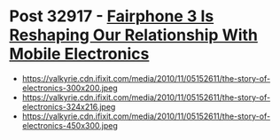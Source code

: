 # Post 32917 - [Fairphone 3 Is Reshaping Our Relationship With Mobile Electronics](https://www.ifixit.com/News/32917/fairphone-3-is-reshaping-our-relationship-with-mobile-electronics)

- https://valkyrie.cdn.ifixit.com/media/2010/11/05152611/the-story-of-electronics-300x200.jpeg
- https://valkyrie.cdn.ifixit.com/media/2010/11/05152611/the-story-of-electronics-324x216.jpeg
- https://valkyrie.cdn.ifixit.com/media/2010/11/05152611/the-story-of-electronics-450x300.jpeg
